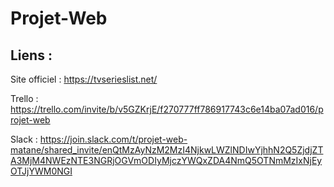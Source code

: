 #  Projet-Web


## Liens : 
Site officiel : https://tvserieslist.net/

Trello :  https://trello.com/invite/b/v5GZKrjE/f270777ff786917743c6e14ba07ad016/projet-web


Slack : https://join.slack.com/t/projet-web-matane/shared_invite/enQtMzAyNzM2MzI4NjkwLWZlNDIwYjhhN2Q5ZjdjZTA3MjM4NWEzNTE3NGRjOGVmODIyMjczYWQxZDA4NmQ5OTNmMzIxNjEyOTJjYWM0NGI
